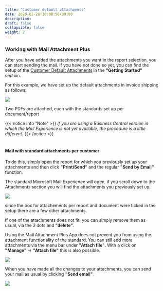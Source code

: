 ```yaml
---
title: "Customer default attachments"
date: 2020-02-28T10:08:56+09:00
description: 
draft: false
collapsible: false
weight: 2
---
```

### Working with Mail Attachment Plus

After you have added the attachments you want in the report selection, you can start sending the mail. If you have not done so yet, you can find the setup of the [Customer Default Attachments](/en-us/apps/mail-attachments-plus/first-steps/setup/defaults-customer/) in the **"Getting Started"** section.

For this example, we have set up the default attachments in invoice shipping as follows:

![](images/apps/attachmentcustomersetup.PNG)

Two PDFs are attached, each with the standards set up per document/report

{{< notice info "Note" >}}
 _If you are using a Business Central version in which the Mail Experience is not yet available, the procedure is a little different._
{{< /notice >}}
#

#### Mail with standard attachments per customer
To do this, simply open the report for which you previously set up your attachments and then click **"Print/Send"** and the regular **"Send by Email"** function.

The standard Microsoft Mail Experience will open, if you scroll down to the Attachments section you will find the attachments you previously set up.

![](images/apps/attachmentdialogcustomer.PNG)

since the box for attachements per report and document were ticked in the setup there are a few other attachments.

If one of the attachments does not fit, you can simply remove them as usual, via the 3 dots and **"delete"**.

Using the Mail Attachment Plus App does not prevent you from using the attachment functionality of the standard. You can still add more attachments via the menu bar under **"Attach file"**. With a click on **"Manage"** -> **"Attach file"** this is also possible.

![](images/apps/attachmentdialogcustomerchange.PNG)

When you have made all the changes to your attachments, you can send your mail as usual by clicking **"Send email"**.

![](images/apps/attachmentcustomermail.PNG)

